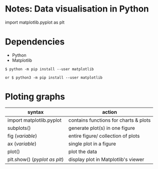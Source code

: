 # Notes: Data visualisation in Python
import matplotlib.pyplot as plt

# Dependencies
- Python
- Matplotlib 

`$ python -m pip install --user matplotlib`

`or $ python3 -m pip install --user matplotlib`

# Ploting graphs

| **syntax**					 	 | **action**							  |
| ---------------------------------- | -------------------------------------- |
| import matplotlib.pyplot			 | contains functions for charts & plots  |
| subplots()					     | generate plot(s) in one figure         |
| fig (*variable*)                   | entire figure/ collection of plots     |
| ax (*variable*)                    | single plot in a figure                |
| plot()                             | plot the data                          |
| plt.show() (*pyplot as plt*)       | display plot in Matplotlib's viewer    |


